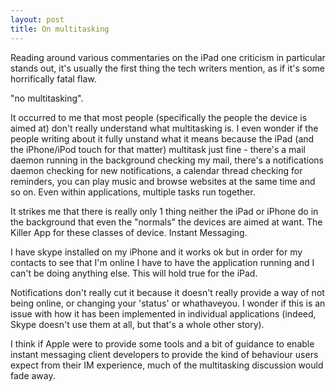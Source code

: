 ```yaml
---
layout: post
title: On multitasking
---
```


Reading around various commentaries on the iPad one criticism in particular stands out, it's usually the first thing the tech writers mention, as if it's some horrifically fatal flaw.

"no multitasking".

It occurred to me that most people (specifically the people the device is aimed at) don't really understand what multitasking is. I even wonder if the people writing about it fully unstand what it means because the iPad (and the iPhone/iPod touch for that matter) multitask just fine - there's a mail daemon running in the background checking my mail, there's a notifications daemon checking for new notifications, a calendar thread checking for reminders, you can play music and browse websites at the same time and so on. Even within applications, multiple tasks run together.

It strikes me that there is really only 1 thing neither the iPad or iPhone do in the background that even the "normals" the devices are aimed at want. The Killer App for these classes of device. Instant Messaging.

I have skype installed on my iPhone and it works ok but in order for my contacts to see that I'm online I have to have the application running and I can't be doing anything else. This will hold true for the iPad.

Notifications don't really cut it because it doesn't really provide a way of not being online, or changing your 'status' or whathaveyou. I wonder if this is an issue with how it has been implemented in individual applications (indeed, Skype doesn't use them at all, but that's a whole other story).

I think if Apple were to provide some tools and a bit of guidance to enable instant messaging client developers to provide the kind of behaviour users expect from their IM experience, much of the multitasking discussion would fade away.